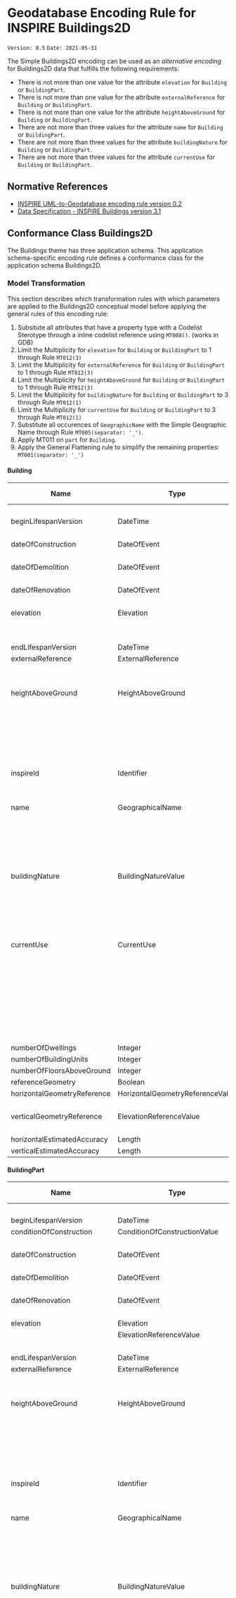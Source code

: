 # Geodatabase Encoding Rule for INSPIRE Buildings2D

`Version: 0.5`
`Date: 2021-05-31`

The Simple Buildings2D encoding can be used as an *alternative encoding* for Buildings2D data that fulfills the following requirements:

* There is not more than one value for the attribute `elevation` for `Building` or `BuildingPart`. 
* There is not more than one value for the attribute `externalReference` for `Building` or `BuildingPart`. 
* There is not more than one value for the attribute `heightAboveGround` for `Building` or `BuildingPart`. 
* There are not more than three values for the attribute `name` for `Building` or `BuildingPart`. 
* There are not more than three values for the attribute `buildingNature` for `Building` or `BuildingPart`. 
* There are not more than three values for the attribute `currentUse` for `Building` or `BuildingPart`. 


## Normative References

* [INSPIRE UML-to-Geodatabase encoding rule version 0.2](GeodatabaseEncoding.md)
* [Data Specification - INSPIRE Buildings version 3.1](https://inspire.ec.europa.eu/Themes/126/2892)

## Conformance Class Buildings2D

The Buildings theme has three application schema. This application schema-specific encoding rule defines a conformance class for the application schema Buildings2D.

### Model Transformation

This section describes which transformation rules with which parameters are applied to the Buildings2D conceptual model before applying the general rules of this encoding rule:
 
1. Subsitute all attributes that have a property type with a Codelist Sterotype through a inline codelist reference using `MT008()`. (works in GDB)
2. Limit the Multiplicity for `elevation` for `Building` or `BuildingPart` to 1 through Rule `MT012(3)`
3. Limit the Multiplicity for `externalReference` for `Building` or `BuildingPart` to 1 through Rule `MT012(3)`
4. Limit the Multiplicity for `heightAboveGround` for `Building` or `BuildingPart` to 1 through Rule `MT012(3)`
5. Limit the Multiplicity for `buildingNature` for `Building` or `BuildingPart` to 3 through Rule `MT012(1)`
6. Limit the Multiplicity for `currentUse` for `Building` or `BuildingPart` to 3 through Rule `MT012(1)`
7. Substitute all occurences of `GeographicName` with the Simple Geographic Name through Rule `MT005(separator: '_')`.
8. Apply MT011 on `part` for `Building`.
8. Apply the General Flattening rule to simplify the remaining properties: `MT001(separator: '_')` 




#### Building

|Name|Type|Simplified Name|GDB Type|
|------|------|------|------|
|||featureId|Long|
|beginLifespanVersion|DateTime|beginLifespanVersion|Text|
|||conditionOfConstruction_href|Text|
|dateOfConstruction|DateOfEvent|dateOfConstruction_beginning|Date|
|||dateOfConstruction_end|Date|
|dateOfDemolition|DateOfEvent|dateOfDemolition_beginning|Date|
|||dateOfDemolition_end|Date|
|dateOfRenovation|DateOfEvent|dateOfRenovation_beginning|Date|
|||dateOfRenovation_end|Date|
|elevation|Elevation|elevationReference|Text|
|||elevationReference_href|Text|
|||elevationValue|Text|
|endLifespanVersion|DateTime|endLifespanVersion|Text|
|externalReference|ExternalReference|extRef_informationSystem|Text|
|||extRef_informationSystemName|Text|
|||extRef_reference|Text|
|heightAboveGround|HeightAboveGround|heightReference|Text|
|||heightReference_href|Text|
|||lowReference|Text|
|||lowReference_href|Text|
|||status|Text|
|||status_href|Text|
|||heightAboveGround_value|Text|
|inspireId|Identifier|inspireId_localId|Text|
|||inspireId_namespace|Text|
|||inspireId_versionId|Text|
|name|GeographicalName|name_1|Text|
|||name_1_language|Text|
|||name_2|Text|
|||name_2_language|Text|
|||name_3|Text|
|||name_3_language|Text|
|buildingNature|BuildingNatureValue|buildingNature_1|Text|
|||buildingNature_1_href|Text|
|||buildingNature_2|Text|
|||buildingNature_2_href|Text|
|||buildingNature_3|Text|
|||buildingNature_3_href|Text|
|currentUse|CurrentUse|currentUse_1_currentUse|Text|
|||currentUse_1_currentUse_href|Text|
|||currentUse_1_percentage|Float|
|||currentUse_2_currentUse|Text|
|||currentUse_2_currentUse_href|Text|
|||currentUse_2_percentage|Float|
|||currentUse_3_currentUse|Text|
|||currentUse_3_currentUse_href|Text|
|||currentUse_3_percentage|Float|
|numberOfDwellings|Integer|numberOfDwellings|Long|
|numberOfBuildingUnits|Integer|numberOfBuildingUnits|Long|
|numberOfFloorsAboveGround|Integer|numberOfFloorsAboveGround|Long|
|referenceGeometry|Boolean|referenceGeometry|Text|
|horizontalGeometryReference|HorizontalGeometryReferenceValue|horizontalReference|Text|
|||horizontalReference_href|Text|
|verticalGeometryReference|ElevationReferenceValue|verticalReference|Text|
|||verticalReference_href|Text|
|horizontalEstimatedAccuracy|Length|horizontalEstimatedAccuracy|Float|
|verticalEstimatedAccuracy|Length|verticalEstimatedAccuracy|Float|

#### BuildingPart

|Name|Type|Simplified Name|GDB Type|
|------|------|------|------|
|||featureId|Long|
|beginLifespanVersion|DateTime|beginLifespanVersion|Date|
|conditionOfConstruction|ConditionOfConstructionValue|conditionOfConstruction|Text|
|||conditionOfConstruction_href|Text|
|dateOfConstruction|DateOfEvent|dateOfConstruction_beginning|Text|
|||dateOfConstruction_end|Text|
|dateOfDemolition|DateOfEvent|dateOfDemolition_beginning|Text|
|||dateOfDemolition_end|Text|
|dateOfRenovation|DateOfEvent|dateOfRenovation_beginning|Text|
|||dateOfRenovation_end|Text|
|elevation|Elevation|elevationReference|Text|
||ElevationReferenceValue|elevationReference_href|Text|
|||elevationValue|Text|
|endLifespanVersion|DateTime|endLifespanVersion|Text|
|externalReference|ExternalReference|extRef_informationSystem|Text|
|||extRef_informationSystemName|Text|
|||extRef_reference|Text|
|heightAboveGround|HeightAboveGround|heightReference|Text|
|||heightReference_href|Text|
|||lowReference|Text|
|||lowReference_href|Text|
|||status|Text|
|||status_href|Text|
|||value|Text|
|inspireId|Identifier|inspireId_localId|Text|
|||inspireId_namespace|Text|
|||inspireId_versionId|Text|
|name|GeographicalName|name_1|Text|
|||name_1_language|Text|
|||name_2|Text|
|||name_2_language|Text|
|||name_3|Text|
|||name_3_language|Text|
|buildingNature|BuildingNatureValue|buildingNature_1|Text|
|||buildingNature_1_href|Text|
|||buildingNature_2|Text|
|||buildingNature_2_href|Text|
|||buildingNature_3|Text|
|||buildingNature_3_href|Text|
|||currentUse_1_currentUse|Text|
|||currentUse_1_currentUse_href|Text|
|||currentUse_1_percentage|Float|
|||currentUse_2_currentUse|Text|
|||currentUse_2_currentUse_href|Text|
|||currentUse_2_percentage|Float|
|||currentUse_3_currentUse|Text|
|||currentUse_3_currentUse_href|Text|
|||currentUse_3_percentage|Float|
|numberOfDwellings|Integer|numberOfDwellings|Long|
|numberOfBuildingUnits|Integer|numberOfBuildingUnits|Long|
|numberOfFloorsAboveGround|Integer|numberOfFloorsAboveGround|Long|
|referenceGeometry|Boolean|referenceGeometry|Long|
|horizontalReference|HorizontalGeometryReferenceValue|horizontalReference|Text|
|||horizontalReference_href|Text|
|verticalReference|ElevationReferenceValue|verticalReference|Text|
|||verticalReference_href|Text|
|horizontalEstimatedAccuracy|Length|horizontalEstimatedAccuracy|Float|
|verticalEstimatedAccuracy|Length|verticalEstimatedAccuracy|Float|

#### Building_part

|Name|Type|Simplified Name|GDB Type|
|------|------|------|------|
|part|BuildingPart|RID|Long|
|||part|Long|

